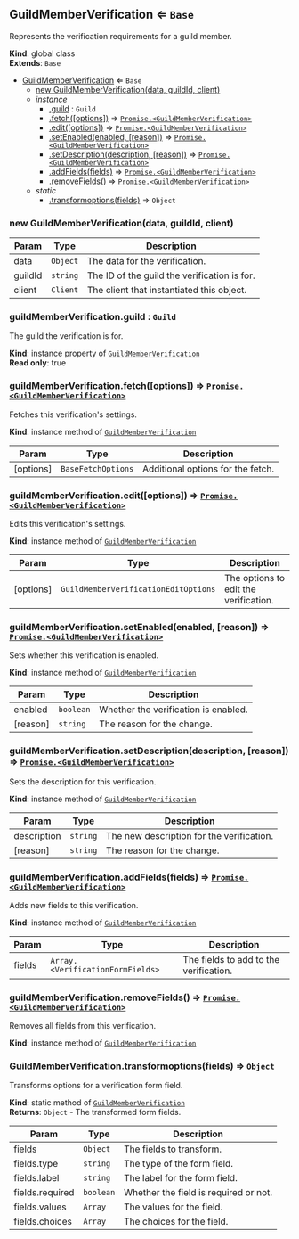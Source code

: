 <a name="GuildMemberVerification"></a>

## GuildMemberVerification ⇐ <code>Base</code>
Represents the verification requirements for a guild member.

**Kind**: global class  
**Extends**: <code>Base</code>  

* [GuildMemberVerification](#GuildMemberVerification) ⇐ <code>Base</code>
    * [new GuildMemberVerification(data, guildId, client)](#new_GuildMemberVerification_new)
    * _instance_
        * [.guild](#GuildMemberVerification+guild) : <code>Guild</code>
        * [.fetch([options])](#GuildMemberVerification+fetch) ⇒ [<code>Promise.&lt;GuildMemberVerification&gt;</code>](#GuildMemberVerification)
        * [.edit([options])](#GuildMemberVerification+edit) ⇒ [<code>Promise.&lt;GuildMemberVerification&gt;</code>](#GuildMemberVerification)
        * [.setEnabled(enabled, [reason])](#GuildMemberVerification+setEnabled) ⇒ [<code>Promise.&lt;GuildMemberVerification&gt;</code>](#GuildMemberVerification)
        * [.setDescription(description, [reason])](#GuildMemberVerification+setDescription) ⇒ [<code>Promise.&lt;GuildMemberVerification&gt;</code>](#GuildMemberVerification)
        * [.addFields(fields)](#GuildMemberVerification+addFields) ⇒ [<code>Promise.&lt;GuildMemberVerification&gt;</code>](#GuildMemberVerification)
        * [.removeFields()](#GuildMemberVerification+removeFields) ⇒ [<code>Promise.&lt;GuildMemberVerification&gt;</code>](#GuildMemberVerification)
    * _static_
        * [.transformoptions(fields)](#GuildMemberVerification.transformoptions) ⇒ <code>Object</code>

<a name="new_GuildMemberVerification_new"></a>

### new GuildMemberVerification(data, guildId, client)

| Param | Type | Description |
| --- | --- | --- |
| data | <code>Object</code> | The data for the verification. |
| guildId | <code>string</code> | The ID of the guild the verification is for. |
| client | <code>Client</code> | The client that instantiated this object. |

<a name="GuildMemberVerification+guild"></a>

### guildMemberVerification.guild : <code>Guild</code>
The guild the verification is for.

**Kind**: instance property of [<code>GuildMemberVerification</code>](#GuildMemberVerification)  
**Read only**: true  
<a name="GuildMemberVerification+fetch"></a>

### guildMemberVerification.fetch([options]) ⇒ [<code>Promise.&lt;GuildMemberVerification&gt;</code>](#GuildMemberVerification)
Fetches this verification's settings.

**Kind**: instance method of [<code>GuildMemberVerification</code>](#GuildMemberVerification)  

| Param | Type | Description |
| --- | --- | --- |
| [options] | <code>BaseFetchOptions</code> | Additional options for the fetch. |

<a name="GuildMemberVerification+edit"></a>

### guildMemberVerification.edit([options]) ⇒ [<code>Promise.&lt;GuildMemberVerification&gt;</code>](#GuildMemberVerification)
Edits this verification's settings.

**Kind**: instance method of [<code>GuildMemberVerification</code>](#GuildMemberVerification)  

| Param | Type | Description |
| --- | --- | --- |
| [options] | <code>GuildMemberVerificationEditOptions</code> | The options to edit the verification. |

<a name="GuildMemberVerification+setEnabled"></a>

### guildMemberVerification.setEnabled(enabled, [reason]) ⇒ [<code>Promise.&lt;GuildMemberVerification&gt;</code>](#GuildMemberVerification)
Sets whether this verification is enabled.

**Kind**: instance method of [<code>GuildMemberVerification</code>](#GuildMemberVerification)  

| Param | Type | Description |
| --- | --- | --- |
| enabled | <code>boolean</code> | Whether the verification is enabled. |
| [reason] | <code>string</code> | The reason for the change. |

<a name="GuildMemberVerification+setDescription"></a>

### guildMemberVerification.setDescription(description, [reason]) ⇒ [<code>Promise.&lt;GuildMemberVerification&gt;</code>](#GuildMemberVerification)
Sets the description for this verification.

**Kind**: instance method of [<code>GuildMemberVerification</code>](#GuildMemberVerification)  

| Param | Type | Description |
| --- | --- | --- |
| description | <code>string</code> | The new description for the verification. |
| [reason] | <code>string</code> | The reason for the change. |

<a name="GuildMemberVerification+addFields"></a>

### guildMemberVerification.addFields(fields) ⇒ [<code>Promise.&lt;GuildMemberVerification&gt;</code>](#GuildMemberVerification)
Adds new fields to this verification.

**Kind**: instance method of [<code>GuildMemberVerification</code>](#GuildMemberVerification)  

| Param | Type | Description |
| --- | --- | --- |
| fields | <code>Array.&lt;VerificationFormFields&gt;</code> | The fields to add to the verification. |

<a name="GuildMemberVerification+removeFields"></a>

### guildMemberVerification.removeFields() ⇒ [<code>Promise.&lt;GuildMemberVerification&gt;</code>](#GuildMemberVerification)
Removes all fields from this verification.

**Kind**: instance method of [<code>GuildMemberVerification</code>](#GuildMemberVerification)  
<a name="GuildMemberVerification.transformoptions"></a>

### GuildMemberVerification.transformoptions(fields) ⇒ <code>Object</code>
Transforms options for a verification form field.

**Kind**: static method of [<code>GuildMemberVerification</code>](#GuildMemberVerification)  
**Returns**: <code>Object</code> - The transformed form fields.  

| Param | Type | Description |
| --- | --- | --- |
| fields | <code>Object</code> | The fields to transform. |
| fields.type | <code>string</code> | The type of the form field. |
| fields.label | <code>string</code> | The label for the form field. |
| fields.required | <code>boolean</code> | Whether the field is required or not. |
| fields.values | <code>Array</code> | The values for the field. |
| fields.choices | <code>Array</code> | The choices for the field. |

